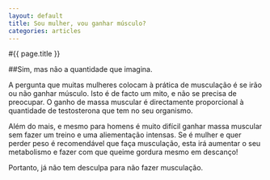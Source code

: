 ```yaml
---
layout: default
title: Sou mulher, vou ganhar músculo?
categories: articles
---
```


#{{ page.title }}

##Sim, mas não a quantidade que imagina.

A pergunta que muitas mulheres colocam à prática de musculação é se irão ou não ganhar músculo. Isto é de facto um mito, e não se precisa de preocupar. O ganho de massa muscular é directamente proporcional à quantidade de testosterona que tem no seu organismo.

Além do mais, e mesmo para homens é muito difícil ganhar massa muscular sem fazer um treino e uma aliementação intensas. Se é mulher e quer perder peso é recomendável que faça musculação, esta irá aumentar o seu metabolismo e fazer com que queime gordura mesmo em descanço!

Portanto, já não tem desculpa para não fazer musculação.
